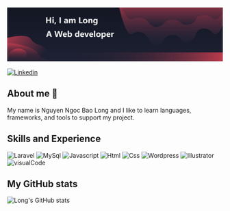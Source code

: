 ![Alt text](https://github.com/nguyenngocbaolong1410/nguyenngocbaolong1410/blob/cc80c8d2cc2f4662c4d444a1df54b472b261483f/img/Banner.jpg)

[![Linkedin]](https://linkedin.com/in/bảo-long-nguyễn-ngọc-62bb061b5) 

## About me :wave:

My name is Nguyen Ngoc Bao Long and I like to learn languages, frameworks, and tools to support my project.

## Skills and Experience

![Laravel](https://img.shields.io/badge/Laravel-FF2D20?style=for-the-badge&logo=laravel&logoColor=white)
![MySql](https://img.shields.io/badge/MySQL-005C84?style=for-the-badge&logo=mysql&logoColor=white)
![Javascript](https://img.shields.io/badge/JavaScript-323330?style=for-the-badge&logo=javascript&logoColor=F7DF1E)
![Html](https://img.shields.io/badge/HTML5-E34F26?style=for-the-badge&logo=html5&logoColor=white)
![Css](https://img.shields.io/badge/CSS3-1572B6?style=for-the-badge&logo=css3&logoColor=white)
![Wordpress](https://img.shields.io/badge/Wordpress-21759B?style=for-the-badge&logo=wordpress&logoColor=white)
![Illustrator](https://img.shields.io/badge/Adobe%20Illustrator-FF9A00?style=for-the-badge&logo=adobe%20illustrator&logoColor=white)
![visualCode](https://img.shields.io/badge/Visual_Studio_Code-0078D4?style=for-the-badge&logo=visual%20studio%20code&logoColor=white)

## My GitHub stats

![Long's GitHub stats](https://github-readme-stats.vercel.app/api?username=nguyenngocbaolong1410&show_icons=true&theme=radical)

[Linkedin]: https://img.shields.io/badge/LinkedIn-0077B5?style=for-the-badge&logo=linkedin&logoColor=white

